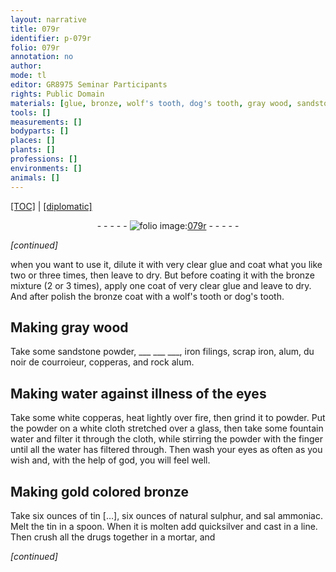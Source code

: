 ```yaml
---
layout: narrative
title: 079r
identifier: p-079r
folio: 079r
annotation: no
author:
mode: tl
editor: GR8975 Seminar Participants
rights: Public Domain
materials: [glue, bronze, wolf's tooth, dog's tooth, gray wood, sandstone, iron, alum, noir de courroieur, copperas, rock alum, water, white copperas, fountain water, gold, natural sulphur, sal ammoniac, tin, quicksilver]
tools: []
measurements: []
bodyparts: []
places: []
plants: []
professions: []
environments: []
animals: []
---
```


<p><a href="{{ site.baseurl }}/translation/" target="_blank">[TOC]</a> | <a href="{{ site.baseurl }}/texts/p-079r_tc/">[diplomatic]</a></p><div class="folio" align="center">- - - - - <a href="http://gallica.bnf.fr/ark:/12148/btv1b10500001g/f163.item" target="_blank"><img src="https://cu-mkp.github.io/2017-workshop-edition/assets/photo-icon.png" alt="folio image: " style="display:inline-block; margin-bottom:-3px;"/>079r</a> - - - - - </div>  
 
*[continued]*
  
when you want to use it, dilute it with very clear <span class="m">glue</span> and coat what you like two or three times, then leave to dry. But before coating it <span class="sup">with the <span class="m">bronze</span> mixture (2 or 3 times)</span>, apply one coat of very clear <span class="m">glue</span> and leave to dry. And after polish the <span class="m">bronze</span> <span class="sup">coat</span> with a <span class="m">wolf's tooth</span> or <span class="m">dog<span class="sup">'s tooth</span></span>.
 
 
  

## Making <span class="m">gray wood</span>

 
 Take some <span class="m">sandstone</span> powder, ___ ___ ___, <span class="m">iron</span> filings, scrap <span class="m">iron</span>, <span class="m">alum</span>, du <span class="m">noir de courroieur</span>, <span class="m">copperas</span>, and <span class="m">rock alum</span>.
 
 
  

## Making <span class="m">water</span> against illness of the eyes

 
 Take some <span class="m">white copperas</span>, heat lightly over fire, then grind it to powder. Put the powder on a white cloth stretched over a glass, then take some <span class="m">fountain water</span> and filter it through the cloth, while stirring the powder with the finger until all the water has filtered through. Then wash your eyes as often as you wish and, with the help of god, you will feel well.
 
 
  

## Making <span class="m">gold</span> colored <span class="m">bronze</span>

 
 Take six ounces of tin […], six ounces of <span class="m">natural sulphur</span>, and <span class="m">sal ammoniac</span>. Melt the <span class="m">tin</span> in a spoon. When it is molten add <span class="m">quicksilver</span> and cast in a line. Then crush all the drugs together in a mortar, and
 
*[continued]*
 
